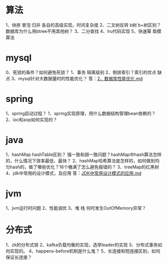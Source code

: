 # 算法
1、快排 冒泡 归并 各自的高级实现，时间复杂度
2、二叉树反转 b树 b+树区别？数据库为什么用btree不用其他树？
3、二分查找
4、lru代码实现
5、快速幂 取模算法

# mysql
0、死锁的条件？如何避免死锁？
1、事务 隔离级别
2、倒排索引？索引的优点 缺点
3、mysql针对大数据量时的性能优化？
答：[2、数据库性能优化.md](2、数据库性能优化.md)


# spring
1、spring启动过程？
1、spring实现原理，用什么数据结构管理bean依赖的？
2、ioc和aop如何实现的？

# java
1、hashMap hashTable区别？ 强一致和弱一致问题？hashMap中hash算法怎样的，什么情况下效率最低、最快？ 
2、hashMap哈希算法是怎样的，如何做到均匀hash的，做了哪些优化？16个桶满了怎么避免报错的？
3、treeMap的红黑树
4、jdk中常用的设计模式，及应用
答：[JDK中常用设计模式的应用.md](JDK中常用设计模式的应用.md)

# jvm
1、jvm运行时问题
2、性能调优
3、堆 栈 何时发生OutOfMemory异常？

# 分布式
1、zk的分布式锁
2、kafka负载均衡的实现，选举leader的实现
3、分布式事务如何实现的。
4、happens-before机制是什么鬼？
5、长连接和短连接区别，如何保证长连接？

